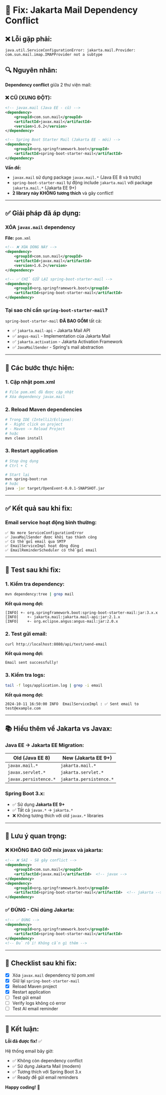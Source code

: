 # 🔧 Fix: Jakarta Mail Dependency Conflict

## ❌ Lỗi gặp phải:

```
java.util.ServiceConfigurationError: jakarta.mail.Provider: 
com.sun.mail.imap.IMAPProvider not a subtype
```

## 🔍 Nguyên nhân:

**Dependency conflict** giữa 2 thư viện mail:

### ❌ CŨ (XUNG ĐỘT):
```xml
<!-- javax.mail (Java EE - cũ) -->
<dependency>
    <groupId>com.sun.mail</groupId>
    <artifactId>javax.mail</artifactId>
    <version>1.6.2</version>
</dependency>

<!-- Spring Boot Starter Mail (Jakarta EE - mới) -->
<dependency>
    <groupId>org.springframework.boot</groupId>
    <artifactId>spring-boot-starter-mail</artifactId>
</dependency>
```

**Vấn đề:** 
- `javax.mail` sử dụng package `javax.mail.*` (Java EE 8 và trước)
- `spring-boot-starter-mail` tự động include `jakarta.mail` với package `jakarta.mail.*` (Jakarta EE 9+)
- **2 library này KHÔNG tương thích** và gây conflict!

---

## ✅ Giải pháp đã áp dụng:

### XÓA `javax.mail` dependency

**File:** `pom.xml`

```xml
<!-- ❌ XÓA DÒNG NÀY -->
<dependency>
    <groupId>com.sun.mail</groupId>
    <artifactId>javax.mail</artifactId>
    <version>1.6.2</version>
</dependency>

<!-- ✅ CHỈ GIỮ LẠI spring-boot-starter-mail -->
<dependency>
    <groupId>org.springframework.boot</groupId>
    <artifactId>spring-boot-starter-mail</artifactId>
</dependency>
```

### Tại sao chỉ cần `spring-boot-starter-mail`?

`spring-boot-starter-mail` **ĐÃ BAO GỒM** tất cả:
- ✅ `jakarta.mail-api` - Jakarta Mail API
- ✅ `angus-mail` - Implementation của Jakarta Mail
- ✅ `jakarta.activation` - Jakarta Activation Framework
- ✅ `JavaMailSender` - Spring's mail abstraction

---

## 🔄 Các bước thực hiện:

### 1. Cập nhật pom.xml
```bash
# File pom.xml đã được cập nhật
# Xóa dependency javax.mail
```

### 2. Reload Maven dependencies
```bash
# Trong IDE (IntelliJ/Eclipse):
# - Right click on project
# - Maven -> Reload Project
# hoặc
mvn clean install
```

### 3. Restart application
```bash
# Stop ứng dụng
# Ctrl + C

# Start lại
mvn spring-boot:run
# hoặc
java -jar target/OpenEvent-0.0.1-SNAPSHOT.jar
```

---

## ✅ Kết quả sau khi fix:

### Email service hoạt động bình thường:
```
✅ No more ServiceConfigurationError
✅ JavaMailSender được khởi tạo thành công
✅ Có thể gửi email qua SMTP
✅ EmailServiceImpl hoạt động đúng
✅ EmailReminderScheduler có thể gửi email
```

---

## 🧪 Test sau khi fix:

### 1. Kiểm tra dependency:
```bash
mvn dependency:tree | grep mail
```

**Kết quả mong đợi:**
```
[INFO] +- org.springframework.boot:spring-boot-starter-mail:jar:3.x.x
[INFO]    +- jakarta.mail:jakarta.mail-api:jar:2.1.x
[INFO]    +- org.eclipse.angus:angus-mail:jar:2.0.x
```

### 2. Test gửi email:
```bash
curl http://localhost:8080/api/test/send-email
```

**Kết quả mong đợi:**
```
Email sent successfully!
```

### 3. Kiểm tra logs:
```bash
tail -f logs/application.log | grep -i email
```

**Kết quả mong đợi:**
```
2024-10-11 16:50:00 INFO  EmailServiceImpl : ✅ Sent email to test@example.com
```

---

## 📚 Hiểu thêm về Jakarta vs Javax:

### Java EE → Jakarta EE Migration:

| Old (Java EE 8)        | New (Jakarta EE 9+)      |
|------------------------|--------------------------|
| `javax.mail.*`         | `jakarta.mail.*`         |
| `javax.servlet.*`      | `jakarta.servlet.*`      |
| `javax.persistence.*`  | `jakarta.persistence.*`  |

### Spring Boot 3.x:
- ✅ Sử dụng **Jakarta EE 9+**
- ✅ Tất cả `javax.*` → `jakarta.*`
- ❌ Không tương thích với old `javax.*` libraries

---

## 🚨 Lưu ý quan trọng:

### ❌ KHÔNG BAO GIỜ mix javax và jakarta:
```xml
<!-- ❌ SAI - Sẽ gây conflict -->
<dependency>
    <groupId>com.sun.mail</groupId>
    <artifactId>javax.mail</artifactId>  <!-- javax -->
</dependency>
<dependency>
    <groupId>org.springframework.boot</groupId>
    <artifactId>spring-boot-starter-mail</artifactId>  <!-- jakarta -->
</dependency>
```

### ✅ ĐÚNG - Chỉ dùng Jakarta:
```xml
<!-- ✅ ĐÚNG -->
<dependency>
    <groupId>org.springframework.boot</groupId>
    <artifactId>spring-boot-starter-mail</artifactId>
</dependency>
<!-- Đủ rồi! Không cần gì thêm -->
```

---

## 🎯 Checklist sau khi fix:

- [x] Xóa `javax.mail` dependency từ pom.xml
- [x] Giữ lại `spring-boot-starter-mail`
- [x] Reload Maven project
- [x] Restart application
- [ ] Test gửi email
- [ ] Verify logs không có error
- [ ] Test AI email reminder

---

## 🎉 Kết luận:

**Lỗi đã được fix!** ✅

Hệ thống email bây giờ:
- ✅ Không còn dependency conflict
- ✅ Sử dụng Jakarta Mail (modern)
- ✅ Tương thích với Spring Boot 3.x
- ✅ Ready để gửi email reminders

**Happy coding!** 🚀







